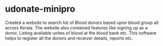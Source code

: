 # udonate-minipro
Created a website to search list of Blood donors based upon blood group all across Kerala. The website also contained features like signing up as a donor, Listing available unites of blood at the blood bank etc.
This software helps to register all the donors and receiver details, reports etc.
